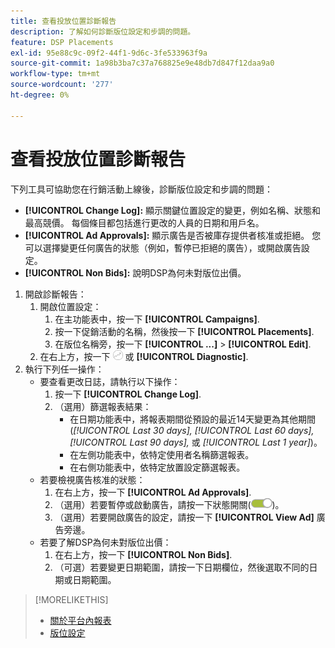 ```yaml
---
title: 查看投放位置診斷報告
description: 了解如何診斷版位設定和步調的問題。
feature: DSP Placements
exl-id: 95e88c9c-09f2-44f1-9d6c-3fe533963f9a
source-git-commit: 1a98b3ba7c37a768825e9e48db7d847f12daa9a0
workflow-type: tm+mt
source-wordcount: '277'
ht-degree: 0%

---
```


# 查看投放位置診斷報告

<!-- Does this really belong in the Campaign Management > Reports section or in the Placements section? -->

下列工具可協助您在行銷活動上線後，診斷版位設定和步調的問題：

* **[!UICONTROL Change Log]:** 顯示關鍵位置設定的變更，例如名稱、狀態和最高競價。 每個條目都包括進行更改的人員的日期和用戶名。
* **[!UICONTROL Ad Approvals]:** 顯示廣告是否被庫存提供者核准或拒絕。 您可以選擇變更任何廣告的狀態（例如，暫停已拒絕的廣告），或開啟廣告設定。
* **[!UICONTROL Non Bids]:** 說明DSP為何未對版位出價。

1. 開啟診斷報告：
   1. 開啟位置設定：
      1. 在主功能表中，按一下 **[!UICONTROL Campaigns]**.
      1. 按一下促銷活動的名稱，然後按一下 **[!UICONTROL Placements]**.
      1. 在版位名稱旁，按一下  **[!UICONTROL ...]** > **[!UICONTROL Edit]**.
   1. 在右上方，按一下 ![放置診斷](/help/dsp/assets/placement-diagnostics.png) 或 **[!UICONTROL Diagnostic]**.
1. 執行下列任一操作：
   * 要查看更改日誌，請執行以下操作：
      1. 按一下 **[!UICONTROL Change Log]**.
      1. （選用）篩選報表結果：
         * 在日期功能表中，將報表期間從預設的最近14天變更為其他期間(*[!UICONTROL Last 30 days],* *[!UICONTROL Last 60 days],* *[!UICONTROL Last 90 days],* 或 *[!UICONTROL Last 1 year]*)。
         * 在左側功能表中，依特定使用者名稱篩選報表。
         * 在右側功能表中，依特定放置設定篩選報表。
   * 若要檢視廣告核准的狀態：
      1. 在右上方，按一下 **[!UICONTROL Ad Approvals]**.
      1. （選用）若要暫停或啟動廣告，請按一下狀態開關(![狀態開關](/help/dsp/assets/status-switch.png))。
      1. （選用）若要開啟廣告的設定，請按一下 **[!UICONTROL View Ad]** 廣告旁邊。
   * 若要了解DSP為何未對版位出價：
      1. 在右上方，按一下 **[!UICONTROL Non Bids]**.
      1. （可選）若要變更日期範圍，請按一下日期欄位，然後選取不同的日期或日期範圍。

<!-- Later, add link to >* Definitions for NBRs (Reading No Bid Reports (NBRs)) -->

>[!MORELIKETHIS]
>
>* [關於平台內報表](campaign-reports-about.md)
>* [版位設定](/help/dsp/campaign-management/placements/placement-settings.md)

